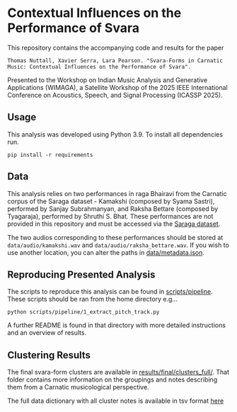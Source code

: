 # Contextual Influences on the Performance of Svara

This repository contains the accompanying code and results for the paper

```Thomas Nuttall, Xavier Serra, Lara Pearson. "Svara-Forms in Carnatic Music: Contextual Influences on the Performance of Svara".```

Presented to the Workshop on Indian Music Analysis and Generative Applications (WIMAGA), a Satellite Workshop of the 2025 IEEE International Conference on Acoustics, Speech, and Signal Processing (ICASSP 2025).

## Usage

This analysis was developed using Python 3.9. To install all dependencies run.

`pip install -r requirements`

## Data
This analysis relies on two performances in raga Bhairavi from the Carnatic corpus of the Saraga dataset - Kamakshi (composed by Syama Sastri), performed by Sanjay Subrahmanyan, and Raksha Bettare (composed by Tyagaraja), performed by Shruthi S. Bhat. These performances are not provided in this repository and must be accessed via the [Saraga dataset](https://mtg.github.io/saraga/). 

The two audios corresponding to these performances should be stored at `data/audio/kamakshi.wav` and `data/audio/raksha_bettare.wav`. If you wish to use another location, you can alter the paths in [data/metadata.json](data/metadata.json). 

## Reproducing Presented Analysis

The scripts to reproduce this analysis can be found in [scripts/pipeline](scripts/pipeline). These scripts should be ran from the home directory e.g...

```
python scripts/pipeline/1_extract_pitch_track.py
```

A further README is found in that directory with more detailed instructions and an overview of results.

## Clustering Results

The final svara-form clusters are available in [results/final/clusters_full/](results/final/clusters_full/). That folder contains more information on the groupings and notes describing them from a Carnatic musicological perspective.

The full data dictionary with all cluster notes is available in tsv format [here](results/final/svara_forms_data_dictionary.tsv)

